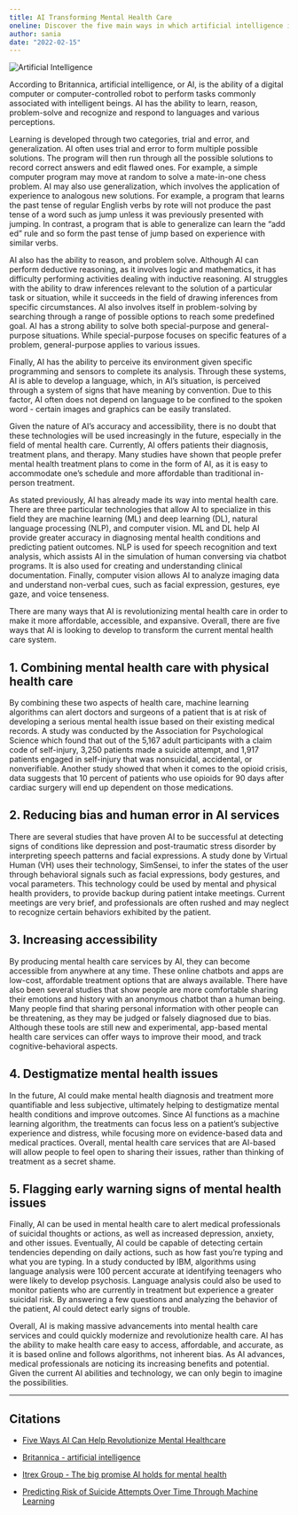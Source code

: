 ```yaml
---
title: AI Transforming Mental Health Care 
oneline: Discover the five main ways in which artificial intelligence is advancing mental health care.
author: sania
date: "2022-02-15"
---
```


![Artificial Intelligence](/blog/ai-transform.jpeg)

According to Britannica, artificial intelligence, or AI, is the ability of a digital computer or computer-controlled robot to perform tasks commonly associated with intelligent beings. AI has the ability to learn, reason, problem-solve and recognize and respond to languages and various perceptions.

Learning is developed through two categories, trial and error, and generalization. AI often uses trial and error to form multiple possible solutions. The program will then run through all the possible solutions to record correct answers and edit flawed ones. For example, a simple computer program may move at random to solve a mate-in-one chess problem. AI may also use generalization, which involves the application of experience to analogous new solutions. For example, a program that learns the past tense of regular English verbs by rote will not produce the past tense of a word such as jump unless it was previously presented with jumping. In contrast, a program that is able to generalize can learn the “add ed” rule and so form the past tense of jump based on experience with similar verbs.

AI also has the ability to reason, and problem solve. Although AI can perform deductive reasoning, as it involves logic and mathematics, it has difficulty performing activities dealing with inductive reasoning. AI struggles with the ability to draw inferences relevant to the solution of a particular task or situation, while it succeeds in the field of drawing inferences from specific circumstances. AI also involves itself in problem-solving by searching through a range of possible options to reach some predefined goal. AI has a strong ability to solve both special-purpose and general-purpose situations. While special-purpose focuses on specific features of a problem, general-purpose applies to various issues.

Finally, AI has the ability to perceive its environment given specific programming and sensors to complete its analysis. Through these systems, AI is able to develop a language, which, in AI’s situation, is perceived through a system of signs that have meaning by convention. Due to this factor, AI often does not depend on language to be confined to the spoken word - certain images and graphics can be easily translated.

Given the nature of AI’s accuracy and accessibility, there is no doubt that these technologies will be used increasingly in the future, especially in the field of mental health care. Currently, AI offers patients their diagnosis, treatment plans, and therapy. Many studies have shown that people prefer mental health treatment plans to come in the form of AI, as it is easy to accommodate one’s schedule and more affordable than traditional in-person treatment.

As stated previously, AI has already made its way into mental health care. There are three particular technologies that allow AI to specialize in this field they are machine learning (ML) and deep learning (DL), natural language processing (NLP), and computer vision. ML and DL help AI provide greater accuracy in diagnosing mental health conditions and predicting patient outcomes. NLP is used for speech recognition and text analysis, which assists AI in the simulation of human conversing via chatbot programs. It is also used for creating and understanding clinical documentation. Finally, computer vision allows AI to analyze imaging data and understand non-verbal cues, such as facial expression, gestures, eye gaze, and voice tenseness.

There are many ways that AI is revolutionizing mental health care in order to make it more affordable, accessible, and expansive. Overall, there are five ways that AI is looking to develop to transform the current mental health care system.

## 1. Combining mental health care with physical health care

By combining these two aspects of health care, machine learning algorithms can alert doctors and surgeons of a patient that is at risk of developing a serious mental health issue based on their existing medical records. A study was conducted by the Association for Psychological Science which found that out of the 5,167 adult participants with a claim code of self-injury, 3,250 patients made a suicide attempt, and 1,917 patients engaged in self-injury that was nonsuicidal, accidental, or nonverifiable. Another study showed that when it comes to the opioid crisis, data suggests that 10 percent of patients who use opioids for 90 days after cardiac surgery will end up dependent on those medications.

## 2. Reducing bias and human error in AI services

There are several studies that have proven AI to be successful at detecting signs of conditions like depression and post-traumatic stress disorder by interpreting speech patterns and facial expressions. A study done by Virtual Human (VH) uses their technology, SimSensei, to infer the states of the user through behavioral signals such as facial expressions, body gestures, and vocal parameters. This technology could be used by mental and physical health providers, to provide backup during patient intake meetings. Current meetings are very brief, and professionals are often rushed and may neglect to recognize certain behaviors exhibited by the patient.

## 3. Increasing accessibility

By producing mental health care services by AI, they can become accessible from anywhere at any time. These online chatbots and apps are low-cost, affordable treatment options that are always available. There have also been several studies that show people are more comfortable sharing their emotions and history with an anonymous chatbot than a human being. Many people find that sharing personal information with other people can be threatening, as they may be judged or falsely diagnosed due to bias. Although these tools are still new and experimental, app-based mental health care services can offer ways to improve their mood, and track cognitive-behavioral aspects.

## 4. Destigmatize mental health issues

In the future, AI could make mental health diagnosis and treatment more quantifiable and less subjective, ultimately helping to destigmatize mental health conditions and improve outcomes. Since AI functions as a machine learning algorithm, the treatments can focus less on a patient’s subjective experience and distress, while focusing more on evidence-based data and medical practices. Overall, mental health care services that are AI-based will allow people to feel open to sharing their issues, rather than thinking of treatment as a secret shame.

## 5. Flagging early warning signs of mental health issues

Finally, AI can be used in mental health care to alert medical professionals of suicidal thoughts or actions, as well as increased depression, anxiety, and other issues. Eventually, AI could be capable of detecting certain tendencies depending on daily actions, such as how fast you’re typing and what you are typing. In a study conducted by IBM, algorithms using language analysis were 100 percent accurate at identifying teenagers who were likely to develop psychosis. Language analysis could also be used to monitor patients who are currently in treatment but experience a greater suicidal risk. By answering a few questions and analyzing the behavior of the patient, AI could detect early signs of trouble.

Overall, AI is making massive advancements into mental health care services and could quickly modernize and revolutionize health care. AI has the ability to make health care easy to access, affordable, and accurate, as it is based online and follows algorithms, not inherent bias. As AI advances, medical professionals are noticing its increasing benefits and potential. Given the current AI abilities and technology, we can only begin to imagine the possibilities.

---

## Citations

- [Five Ways AI Can Help Revolutionize Mental Healthcare](https://www.forbes.com/sites/forbestechcouncil/2020/08/19/five-ways-ai-can-help-revolutionize-mental-healthcare/?sh=23d0955f13ab)

- [Britannica - artificial intelligence](https://www.britannica.com/technology/artificial-intelligence)

- [Itrex Group - The big promise AI holds for mental health](https://itrexgroup.com/blog/ai-mental-health-examples-trends/#)

- [Predicting Risk of Suicide Attempts Over Time Through Machine Learning](https://journals.sagepub.com/doi/abs/10.1177/2167702617691560?journalCode=cpxa)
